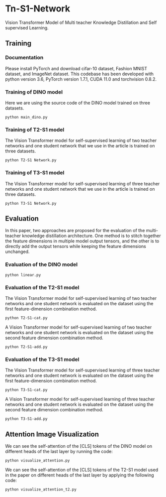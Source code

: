 # Tn-S1-Network
Vision Transformer Model of Multi teacher Knowledge Distillation and Self supervised Learning.
## Training
### Documentation
Please install PyTorch and download cifar-10 dataset, Fashion MNIST dataset, and ImageNet dataset. This codebase has been developed with python version 3.6, PyTorch version 1.7.1, CUDA 11.0 and torchvision 0.8.2. 
### Training of DINO model
Here we are using the source code of the DINO model trained on three datasets.
```
python main_dino.py
```
### Training of T2-S1 model
The Vision Transformer model for self-supervised learning of two teacher networks and one student network that we use in the article is trained on three datasets.
```
python T2-S1 Network.py
```
### Training of T3-S1 model
The Vision Transformer model for self-supervised learning of three teacher networks and one student network that we use in the article is trained on three datasets.
```
python T3-S1 Network.py
```
## Evaluation
In this paper, two approaches are proposed for the evaluation of the multi-teacher knowledge distillation architecture. One method is to stitch together the feature dimensions in multiple model output tensors, and the other is to directly add the output tensors while keeping the feature dimensions unchanged.
### Evaluation of the DINO model
```
python linear.py
```
### Evaluation of the T2-S1 model
The Vision Transformer model for self-supervised learning of two teacher networks and one student network is evaluated on the dataset using the first feature-dimension combination method.
```
python T2-S1-cat.py
```
A Vision Transformer model for self-supervised learning of two teacher networks and one student network is evaluated on the dataset using the second feature dimension combination method.
```
python T2-S1-add.py
```
### Evaluation of the T3-S1 model
The Vision Transformer model for self-supervised learning of three teacher networks and one student network is evaluated on the dataset using the first feature-dimension combination method.
```
python T3-S1-cat.py
```
A Vision Transformer model for self-supervised learning of three teacher networks and one student network is evaluated on the dataset using the second feature dimension combination method.
```
python T3-S1-add.py
```
## Attention Image Visualization
We can see the self-attention of the [CLS] tokens of the DINO model on different heads of the last layer by running the code:
```
python visualize_attention.py
```
We can see the self-attention of the [CLS] tokens of the T2-S1 model used in the paper on different heads of the last layer by applying the following code:
```
python visualize_attention_t2.py
```

